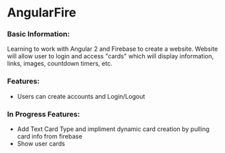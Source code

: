 # AngularFire

### Basic Information:
Learning to work with Angular 2 and Firebase to create a website.  Website will allow user to login and access "cards" which will display information, links, images, countdown timers, etc.

### Features:
- Users can create accounts and Login/Logout

### In Progress Features:
- Add Text Card Type and impliment dynamic card creation by pulling card info from firebase
- Show user cards
